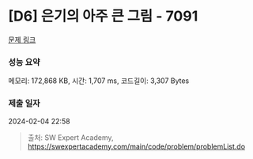 # [D6] 은기의 아주 큰 그림 - 7091 

[문제 링크](https://swexpertacademy.com/main/code/problem/problemDetail.do?contestProbId=AWkIfv7qBCYDFAXC) 

### 성능 요약

메모리: 172,868 KB, 시간: 1,707 ms, 코드길이: 3,307 Bytes

### 제출 일자

2024-02-04 22:58



> 출처: SW Expert Academy, https://swexpertacademy.com/main/code/problem/problemList.do